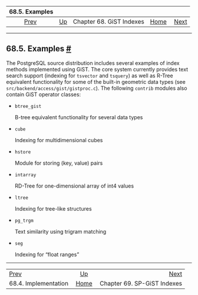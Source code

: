 <!--?xml version="1.0" encoding="UTF-8" standalone="no"?-->

|                      68.5. Examples                      |                                            |                          |                                                       |                                                    |
| :------------------------------------------------------: | :----------------------------------------- | :----------------------: | ----------------------------------------------------: | -------------------------------------------------: |
| [Prev](gist-implementation.html "68.4. Implementation")  | [Up](gist.html "Chapter 68. GiST Indexes") | Chapter 68. GiST Indexes | [Home](index.html "PostgreSQL 17devel Documentation") |  [Next](spgist.html "Chapter 69. SP-GiST Indexes") |

***

## 68.5. Examples [#](#GIST-EXAMPLES)

The PostgreSQL source distribution includes several examples of index methods implemented using GiST. The core system currently provides text search support (indexing for `tsvector` and `tsquery`) as well as R-Tree equivalent functionality for some of the built-in geometric data types (see `src/backend/access/gist/gistproc.c`). The following `contrib` modules also contain GiST operator classes:

* `btree_gist`

    B-tree equivalent functionality for several data types

* `cube`

    Indexing for multidimensional cubes

* `hstore`

    Module for storing (key, value) pairs

* `intarray`

    RD-Tree for one-dimensional array of int4 values

* `ltree`

    Indexing for tree-like structures

* `pg_trgm`

    Text similarity using trigram matching

* `seg`

    Indexing for “float ranges”

***

|                                                          |                                                       |                                                    |
| :------------------------------------------------------- | :---------------------------------------------------: | -------------------------------------------------: |
| [Prev](gist-implementation.html "68.4. Implementation")  |       [Up](gist.html "Chapter 68. GiST Indexes")      |  [Next](spgist.html "Chapter 69. SP-GiST Indexes") |
| 68.4. Implementation                                     | [Home](index.html "PostgreSQL 17devel Documentation") |                        Chapter 69. SP-GiST Indexes |
